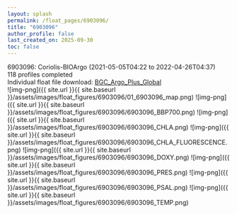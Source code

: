 ```yaml
---
layout: splash
permalink: /float_pages/6903096/
title: "6903096"
author_profile: false
last_created_on: 2025-09-30
toc: false
---
```

 
6903096: Coriolis-BIOArgo (2021-05-05T04:22 to 2022-04-26T04:37)\
118 profiles completed\
Individual float file download: [BGC_Argo_Plus_Global](https://ftp.soest.hawaii.edu/bgc_argo_plus/Individual_Floats/outliers_removed/6903096_Sprof_processed.nc)\
![img-png]({{ site.url }}{{ site.baseurl }}/assets/images/float_figures/6903096/01_6903096_map.png)
![img-png]({{ site.url }}{{ site.baseurl }}/assets/images/float_figures/6903096/6903096_BBP700.png)
![img-png]({{ site.url }}{{ site.baseurl }}/assets/images/float_figures/6903096/6903096_CHLA.png)
![img-png]({{ site.url }}{{ site.baseurl }}/assets/images/float_figures/6903096/6903096_CHLA_FLUORESCENCE.png)
![img-png]({{ site.url }}{{ site.baseurl }}/assets/images/float_figures/6903096/6903096_DOXY.png)
![img-png]({{ site.url }}{{ site.baseurl }}/assets/images/float_figures/6903096/6903096_PRES.png)
![img-png]({{ site.url }}{{ site.baseurl }}/assets/images/float_figures/6903096/6903096_PSAL.png)
![img-png]({{ site.url }}{{ site.baseurl }}/assets/images/float_figures/6903096/6903096_TEMP.png)
